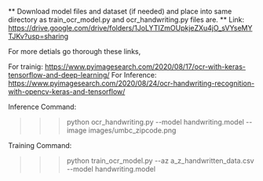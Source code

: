 ** Download model files and dataset (if needed) and place into same directory as train_ocr_model.py and ocr_handwriting.py files are. **
Link: https://drive.google.com/drive/folders/1JoLYTIZmOUpkjeZXu4jO_sVYseMYTJKv?usp=sharing

For more detials go thorough these links,

For trainig:
    https://www.pyimagesearch.com/2020/08/17/ocr-with-keras-tensorflow-and-deep-learning/
For Inference: 
    https://www.pyimagesearch.com/2020/08/24/ocr-handwriting-recognition-with-opencv-keras-and-tensorflow/

Inference Command:
>>> python ocr_handwriting.py --model handwriting.model --image images/umbc_zipcode.png

Training Command:
>>> python train_ocr_model.py --az a_z_handwritten_data.csv --model handwriting.model